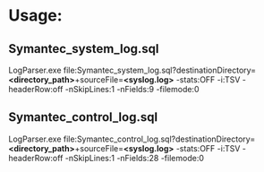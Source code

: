 # Usage:

## Symantec_system_log.sql
LogParser.exe file:Symantec_system_log.sql?destinationDirectory=**<directory_path>**+sourceFile=**<syslog.log>** -stats:OFF -i:TSV -headerRow:off -nSkipLines:1 -nFields:9 -filemode:0
## Symantec_control_log.sql
LogParser.exe file:Symantec_control_log.sql?destinationDirectory=**<directory_path>**+sourceFile=**<syslog.log>** -stats:OFF -i:TSV -headerRow:off -nSkipLines:1 -nFields:28 -filemode:0
